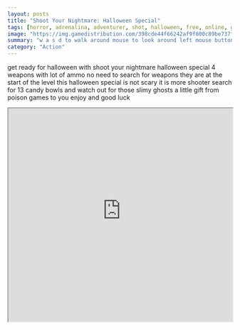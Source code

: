 ```yaml
---
layout: posts
title: "Shoot Your Nightmare: Halloween Special"
tags: [horror, adrenalina, adventurer, shot, halloween, free, online, games, oyna, game, free, games, play, play, games]
image: "https://img.gamedistribution.com/398cde44f66242af9f800c89be737f39-512x384.jpeg"
summary: "w a s d to walk around mouse to look around left mouse button to fire right mouse button to aim mouse wheel to change weapons g for grenades r to reload f to pickup items left shift to run left ctrl to crouch x to prone v to melee space to jump  free online games oyna game free games play play games"
category: "Action"
---
```


get ready for halloween with shoot your nightmare halloween special 4 weapons with lot of ammo no need to search for weapons they are at the start of the level this halloween special is not scary it is more shooter search for 13 candy bowls and watch out for those slimy ghosts a little gift from poison games to you enjoy and good luck

<iframe width="100%" height="480px;" src="https://html5.gamedistribution.com/398cde44f66242af9f800c89be737f39/"></iframe>